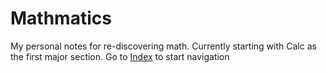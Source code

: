 # Mathmatics

My personal notes for re-discovering math. Currently starting with Calc as the first major section. Go to [Index](Index.md) to start navigation
